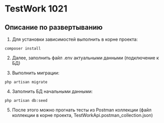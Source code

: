 <h1>TestWork 1021</h1>

## Описание по развертыванию

1. Для установки зависимостей выполнить в корне проекта:
```
composer install

```

2. Далее, заполнить файл .env актуальными данными (подключение к БД)

3. Выполнить миграции:
```
php artisan migrate

```

4. Заполнить БД начальными данными:
```
php artisan db:seed

```

5. После этого можно прогнать тесты из Postman коллекции (файл коллекции в корне проекта, TestWorkApi.postman_collection.json)


